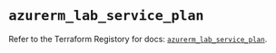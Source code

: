 # `azurerm_lab_service_plan`

Refer to the Terraform Registory for docs: [`azurerm_lab_service_plan`](https://www.terraform.io/docs/providers/azurerm/r/lab_service_plan).
